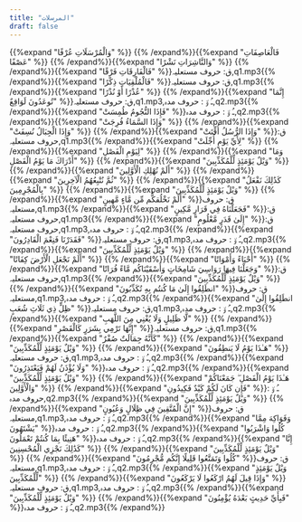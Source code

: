 ```yaml
---
title: "المرسلات"
draft: false
---
```

 {{%expand "وَالْمُرْسَلَاتِ عُرْفًا" %}} {{% /expand%}}{{%expand "فَالْعَاصِفَاتِ عَصْفًا" %}} {{% /expand%}}{{%expand "وَالنَّاشِرَاتِ نَشْرًا" %}} {{% /expand%}}{{%expand "فَالْفَارِقَاتِ فَرْقًا" %}}ق: حروف مستعلیہ,q1.mp3{{% /expand%}}{{%expand "فَالْمُلْقِيَاتِ ذِكْرًا" %}}ق: حروف مستعلیہ,q1.mp3{{% /expand%}}{{%expand "عُذْرًا أَوْ نُذْرًا" %}} {{% /expand%}}{{%expand "إِنَّمَا تُوعَدُونَ لَوَاقِعٌ" %}}ق: حروف مستعلیہ,q1.mp3,ـُ و٘ :  حروف مدہ,q2.mp3{{% /expand%}}{{%expand "فَإِذَا النُّجُومُ طُمِسَتْ" %}}ـُ و٘ :  حروف مدہ,q2.mp3{{% /expand%}}{{%expand "وَإِذَا السَّمَاءُ فُرِجَتْ" %}} {{% /expand%}}{{%expand "وَإِذَا الْجِبَالُ نُسِفَتْ" %}} {{% /expand%}}{{%expand "وَإِذَا الرُّسُلُ أُقِّتَتْ" %}}ق: حروف مستعلیہ,q1.mp3{{% /expand%}}{{%expand "لِأَيِّ يَوْمٍ أُجِّلَتْ" %}} {{% /expand%}}{{%expand "لِيَوْمِ الْفَصْلِ" %}} {{% /expand%}}{{%expand "وَمَا أَدْرَاكَ مَا يَوْمُ الْفَصْلِ" %}} {{% /expand%}}{{%expand "وَيْلٌ يَوْمَئِذٍ لِّلْمُكَذِّبِينَ" %}} {{% /expand%}}{{%expand "أَلَمْ نُهْلِكِ الْأَوَّلِينَ" %}} {{% /expand%}}{{%expand "ثُمَّ نُتْبِعُهُمُ الْآخِرِينَ" %}} {{% /expand%}}{{%expand "كَذَٰلِكَ نَفْعَلُ بِالْمُجْرِمِينَ" %}} {{% /expand%}}{{%expand "وَيْلٌ يَوْمَئِذٍ لِّلْمُكَذِّبِينَ" %}} {{% /expand%}}{{%expand "أَلَمْ نَخْلُقكُّم مِّن مَّاءٍ مَّهِينٍ" %}}ق: حروف مستعلیہ,q1.mp3{{% /expand%}}{{%expand "فَجَعَلْنَاهُ فِي قَرَارٍ مَّكِينٍ" %}}ق: حروف مستعلیہ,q1.mp3{{% /expand%}}{{%expand "إِلَىٰ قَدَرٍ مَّعْلُومٍ" %}}ق: حروف مستعلیہ,q1.mp3,ـُ و٘ :  حروف مدہ,q2.mp3{{% /expand%}}{{%expand "فَقَدَرْنَا فَنِعْمَ الْقَادِرُونَ" %}}ق: حروف مستعلیہ,q1.mp3,ـُ و٘ :  حروف مدہ,q2.mp3{{% /expand%}}{{%expand "وَيْلٌ يَوْمَئِذٍ لِّلْمُكَذِّبِينَ" %}} {{% /expand%}}{{%expand "أَلَمْ نَجْعَلِ الْأَرْضَ كِفَاتًا" %}} {{% /expand%}}{{%expand "أَحْيَاءً وَأَمْوَاتًا" %}} {{% /expand%}}{{%expand "وَجَعَلْنَا فِيهَا رَوَاسِيَ شَامِخَاتٍ وَأَسْقَيْنَاكُم مَّاءً فُرَاتًا" %}}ق: حروف مستعلیہ,q1.mp3{{% /expand%}}{{%expand "وَيْلٌ يَوْمَئِذٍ لِّلْمُكَذِّبِينَ" %}} {{% /expand%}}{{%expand "انطَلِقُوا إِلَىٰ مَا كُنتُم بِهِ تُكَذِّبُونَ" %}}ق: حروف مستعلیہ,q1.mp3,ـُ و٘ :  حروف مدہ,q2.mp3{{% /expand%}}{{%expand "انطَلِقُوا إِلَىٰ ظِلٍّ ذِي ثَلَاثِ شُعَبٍ" %}}ق: حروف مستعلیہ,q1.mp3,ـُ و٘ :  حروف مدہ,q2.mp3{{% /expand%}}{{%expand "لَّا ظَلِيلٍ وَلَا يُغْنِي مِنَ اللَّهَبِ" %}} {{% /expand%}}{{%expand "إِنَّهَا تَرْمِي بِشَرَرٍ كَالْقَصْرِ" %}}ق: حروف مستعلیہ,q1.mp3{{% /expand%}}{{%expand "كَأَنَّهُ جِمَالَتٌ صُفْرٌ" %}} {{% /expand%}}{{%expand "وَيْلٌ يَوْمَئِذٍ لِّلْمُكَذِّبِينَ" %}} {{% /expand%}}{{%expand "هَـٰذَا يَوْمُ لَا يَنطِقُونَ" %}}ق: حروف مستعلیہ,q1.mp3,ـُ و٘ :  حروف مدہ,q2.mp3{{% /expand%}}{{%expand "وَلَا يُؤْذَنُ لَهُمْ فَيَعْتَذِرُونَ" %}}ـُ و٘ :  حروف مدہ,q2.mp3{{% /expand%}}{{%expand "وَيْلٌ يَوْمَئِذٍ لِّلْمُكَذِّبِينَ" %}} {{% /expand%}}{{%expand "هَـٰذَا يَوْمُ الْفَصْلِ ۖ جَمَعْنَاكُمْ وَالْأَوَّلِينَ" %}} {{% /expand%}}{{%expand "فَإِن كَانَ لَكُمْ كَيْدٌ فَكِيدُونِ" %}}ـُ و٘ :  حروف مدہ,q2.mp3{{% /expand%}}{{%expand "وَيْلٌ يَوْمَئِذٍ لِّلْمُكَذِّبِينَ" %}} {{% /expand%}}{{%expand "إِنَّ الْمُتَّقِينَ فِي ظِلَالٍ وَعُيُونٍ" %}}ق: حروف مستعلیہ,q1.mp3,ـُ و٘ :  حروف مدہ,q2.mp3{{% /expand%}}{{%expand "وَفَوَاكِهَ مِمَّا يَشْتَهُونَ" %}}ـُ و٘ :  حروف مدہ,q2.mp3{{% /expand%}}{{%expand "كُلُوا وَاشْرَبُوا هَنِيئًا بِمَا كُنتُمْ تَعْمَلُونَ" %}}ـُ و٘ :  حروف مدہ,q2.mp3{{% /expand%}}{{%expand "إِنَّا كَذَٰلِكَ نَجْزِي الْمُحْسِنِينَ" %}} {{% /expand%}}{{%expand "وَيْلٌ يَوْمَئِذٍ لِّلْمُكَذِّبِينَ" %}} {{% /expand%}}{{%expand "كُلُوا وَتَمَتَّعُوا قَلِيلًا إِنَّكُم مُّجْرِمُونَ" %}}ق: حروف مستعلیہ,q1.mp3,ـُ و٘ :  حروف مدہ,q2.mp3{{% /expand%}}{{%expand "وَيْلٌ يَوْمَئِذٍ لِّلْمُكَذِّبِينَ" %}} {{% /expand%}}{{%expand "وَإِذَا قِيلَ لَهُمُ ارْكَعُوا لَا يَرْكَعُونَ" %}}ق: حروف مستعلیہ,q1.mp3,ـُ و٘ :  حروف مدہ,q2.mp3{{% /expand%}}{{%expand "وَيْلٌ يَوْمَئِذٍ لِّلْمُكَذِّبِينَ" %}} {{% /expand%}}{{%expand "فَبِأَيِّ حَدِيثٍ بَعْدَهُ يُؤْمِنُونَ" %}}ـُ و٘ :  حروف مدہ,q2.mp3{{% /expand%}}